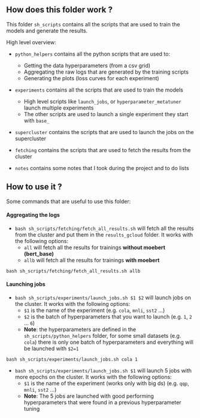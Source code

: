## How does this folder work ? 

This folder `sh_scripts` contains all the scripts that are used to train the models and generate the results.

High level overview:

- `python_helpers` contains all the python scripts that are used to:
    - Getting the data hyperparameters (from a csv grid)
    - Aggregating the raw logs that are generated by the training scripts
    - Generating the plots (loss curves for each experiment)

- `experiments` contains all the scripts that are used to train the models
    - High level scripts like `launch_jobs`, or `hyperparameter_metatuner` launch multiple experiments
    - The other scripts are used to launch a single experiment they start with `base_`

- `supercluster` contains the scripts that are used to launch the jobs on the supercluster

- `fetching` contains the scripts that are used to fetch the results from the cluster 

- `notes` contains some notes that I took during the project and to do lists


## How to use it ?

Some commands that are useful to use this folder:

#### Aggregating the logs

- `bash sh_scripts/fetching/fetch_all_results.sh` will fetch all the results from the cluster and put them in the `results_gcloud` folder. It works with the following options:
    - `all` will fetch all the results for trainings **without moebert (bert_base)**
    - `allb` will fetch all the results for trainings **with moebert**

`bash sh_scripts/fetching/fetch_all_results.sh allb`

#### Launching jobs

- `bash sh_scripts/experiments/launch_jobs.sh $1 $2` will launch jobs on the cluster. It works with the following options:
    - `$1` is the name of the experiment (e.g. `cola`, `mnli`, `sst2` ...)
    - `$2` is the batch of hyperparameters that you want to launch (e.g. `1`, `2` ... `6`)
    - **Note**: the hyperparameters are defined in the `sh_scripts/python_helpers` folder, for some small datasets (e.g. `cola`) there is only one batch of hyperparameters and everything will be launched with `$2=1`

`bash sh_scripts/experiments/launch_jobs.sh cola 1`

- `bash sh_scripts/experiments/launch_jobs.sh $1` will launch 5 jobs with more epochs on the cluster. It works with the following options:
    - `$1` is the name of the experiment (works only with big ds) (e.g. `qqp`, `mnli`, `sst2` ...)
    - **Note**: The 5 jobs are launched with good performing hyperparameters that were found in a previous hyperparameter tuning